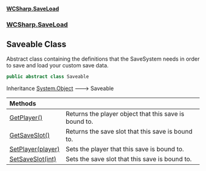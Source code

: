 #### [WCSharp\.SaveLoad](README.md 'README')
### [WCSharp\.SaveLoad](WCSharp.SaveLoad.md 'WCSharp\.SaveLoad')

## Saveable Class

Abstract class containing the definitions that the SaveSystem needs in order to save and load your custom save data\.

```csharp
public abstract class Saveable
```

Inheritance [System\.Object](https://learn.microsoft.com/en-us/dotnet/api/system.object 'System\.Object') &#129106; Saveable

| Methods | |
| :--- | :--- |
| [GetPlayer\(\)](WCSharp.SaveLoad.Saveable.GetPlayer().md 'WCSharp\.SaveLoad\.Saveable\.GetPlayer\(\)') | Returns the player object that this save is bound to\. |
| [GetSaveSlot\(\)](WCSharp.SaveLoad.Saveable.GetSaveSlot().md 'WCSharp\.SaveLoad\.Saveable\.GetSaveSlot\(\)') | Returns the save slot that this save is bound to\. |
| [SetPlayer\(player\)](WCSharp.SaveLoad.Saveable.SetPlayer(WCSharp.Api.player).md 'WCSharp\.SaveLoad\.Saveable\.SetPlayer\(WCSharp\.Api\.player\)') | Sets the player that this save is bound to\. |
| [SetSaveSlot\(int\)](WCSharp.SaveLoad.Saveable.SetSaveSlot(int).md 'WCSharp\.SaveLoad\.Saveable\.SetSaveSlot\(int\)') | Sets the save slot that this save is bound to\. |
